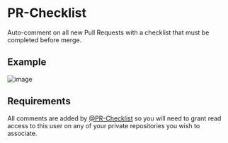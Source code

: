 # PR-Checklist
Auto-comment on all new Pull Requests with a checklist that must be completed before merge.

## Example
![image](https://cloud.githubusercontent.com/assets/4919969/8782053/d837b358-2f0a-11e5-8811-6197a07c504a.png)

## Requirements

All comments are added by [@PR-Checklist](https://github.com/PR-Checklist) so you will need to grant read access to this user on any of your private repositories you wish to associate. 
